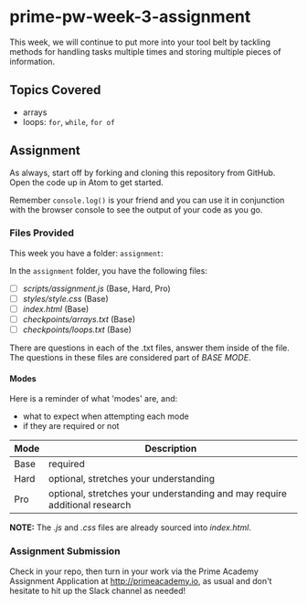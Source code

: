 # prime-pw-week-3-assignment

This week, we will continue to put more into your tool belt by tackling methods for handling tasks multiple times and storing multiple pieces of information.

## Topics Covered

* arrays
* loops: `for`, `while`, `for of`

## Assignment

As always, start off by forking and cloning this repository from GitHub. Open the code up in Atom to get started.

Remember `console.log()` is your friend and you can use it in conjunction with the browser console to see the output of your code as you go.

### Files Provided
This week you have a folder: `assignment`:

In the `assignment` folder, you have the following files:

- [ ] *scripts/assignment.js* (Base, Hard, Pro)
- [ ] *styles/style.css* (Base)
- [ ] *index.html* (Base)
- [ ] *checkpoints/arrays.txt* (Base)
- [ ] *checkpoints/loops.txt* (Base)

There are questions in each of the .txt files, answer them inside of the file. The questions in these files are considered part of *BASE MODE*.

#### Modes

Here is a reminder of what 'modes' are, and:

* what to expect when attempting each mode
* if they are required or not

Mode | Description
--- | ---
Base | required
Hard | optional, stretches your understanding
Pro | optional, stretches your understanding and may require additional research

**NOTE:** The *.js* and *.css* files are already sourced into *index.html*.

### Assignment Submission
Check in your repo, then turn in your work via the Prime Academy Assignment Application at http://primeacademy.io, as usual and don't hesitate to hit up the Slack channel as needed!
